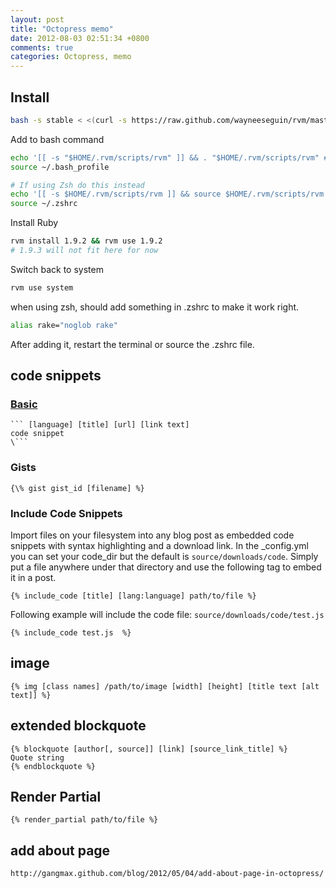 ```yaml
---
layout: post
title: "Octopress memo"
date: 2012-08-03 02:51:34 +0800
comments: true
categories: Octopress, memo
---
```


## Install

```bash
bash -s stable < <(curl -s https://raw.github.com/wayneeseguin/rvm/master/binscripts/rvm-installer)
```

Add to bash command

```bash
echo '[[ -s "$HOME/.rvm/scripts/rvm" ]] && . "$HOME/.rvm/scripts/rvm" # Load RVM function' >> ~/.bash_profile
source ~/.bash_profile

# If using Zsh do this instead
echo '[[ -s $HOME/.rvm/scripts/rvm ]] && source $HOME/.rvm/scripts/rvm' >> ~/.zshrc
source ~/.zshrc
```

Install Ruby

```bash
rvm install 1.9.2 && rvm use 1.9.2
# 1.9.3 will not fit here for now
```

Switch back to system

```bash
rvm use system
```

when using zsh, should add something in .zshrc to make it work right.

```bash
alias rake="noglob rake"
```

After adding it, restart the terminal or source the .zshrc file.

<!-- more -->

## code snippets

### [Basic](http://octopress.org/docs/blogging/code/)

```
``` [language] [title] [url] [link text]
code snippet
\```
```

### Gists

```
{\% gist gist_id [filename] %}
```

### Include Code Snippets

Import files on your filesystem into any blog post as embedded code snippets with syntax highlighting and a download link. In the _config.yml you can set your code_dir but the default is `source/downloads/code`. Simply put a file anywhere under that directory and use the following tag to embed it in a post.

```
{% include_code [title] [lang:language] path/to/file %}
```

Following example will include the code file: `source/downloads/code/test.js`

```
{% include_code test.js  %}
```

## image

```
{% img [class names] /path/to/image [width] [height] [title text [alt text]] %}
```

## extended blockquote

```
{% blockquote [author[, source]] [link] [source_link_title] %}
Quote string
{% endblockquote %}
```

## Render Partial

```
{% render_partial path/to/file %}
```

## add about page

```
http://gangmax.github.com/blog/2012/05/04/add-about-page-in-octopress/
```
